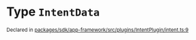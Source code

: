 # Type `IntentData`
<sub>Declared in [packages/sdk/app-framework/src/plugins/IntentPlugin/intent.ts:9](https://github.com/dxos/dxos/blob/175437b91/packages/sdk/app-framework/src/plugins/IntentPlugin/intent.ts#L9)</sub>






